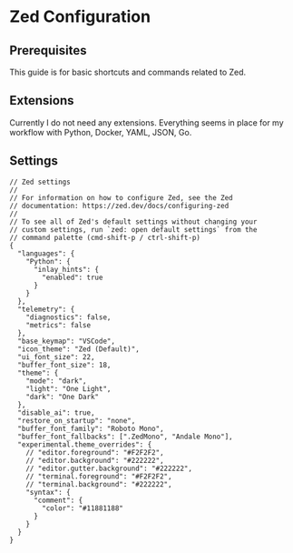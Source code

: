 # Zed Configuration

## Prerequisites

This guide is for basic shortcuts and commands related to Zed.

## Extensions

Currently I do not need any extensions. Everything seems in place for my workflow with Python, Docker, YAML, JSON, Go.

## Settings

```jsonc
// Zed settings
//
// For information on how to configure Zed, see the Zed
// documentation: https://zed.dev/docs/configuring-zed
//
// To see all of Zed's default settings without changing your
// custom settings, run `zed: open default settings` from the
// command palette (cmd-shift-p / ctrl-shift-p)
{
  "languages": {
    "Python": {
      "inlay_hints": {
        "enabled": true
      }
    }
  },
  "telemetry": {
    "diagnostics": false,
    "metrics": false
  },
  "base_keymap": "VSCode",
  "icon_theme": "Zed (Default)",
  "ui_font_size": 22,
  "buffer_font_size": 18,
  "theme": {
    "mode": "dark",
    "light": "One Light",
    "dark": "One Dark"
  },
  "disable_ai": true,
  "restore_on_startup": "none",
  "buffer_font_family": "Roboto Mono",
  "buffer_font_fallbacks": [".ZedMono", "Andale Mono"],
  "experimental.theme_overrides": {
    // "editor.foreground": "#F2F2F2",
    // "editor.background": "#222222",
    // "editor.gutter.background": "#222222",
    // "terminal.foreground": "#F2F2F2",
    // "terminal.background": "#222222",
    "syntax": {
      "comment": {
        "color": "#11881188"
      }
    }
  }
}
```

